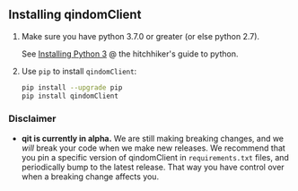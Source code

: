 ## Installing qindomClient

1. Make sure you have python 3.7.0 or greater (or else python 2.7).

    See [Installing Python 3](https://docs.python-guide.org/) @ the hitchhiker's guide to python.

2. Use `pip` to install `qindomClient`:

    ```bash
    pip install --upgrade pip
    pip install qindomClient
    ```
    
### Disclaimer

-  **qit is currently in alpha.** We are still making breaking changes, and we *will* break your code when we make new releases. We recommend that you pin a specific version of qindomClient in `requirements.txt` files, and periodically bump to the latest release. That way you have control over when a breaking change affects you.
